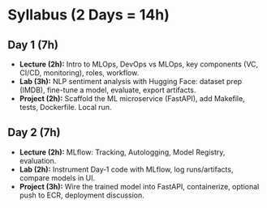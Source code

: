 # Syllabus (2 Days = 14h)

## Day 1 (7h)
- **Lecture (2h):** Intro to MLOps, DevOps vs MLOps, key components (VC, CI/CD, monitoring), roles, workflow.
- **Lab (3h):** NLP sentiment analysis with Hugging Face: dataset prep (IMDB), fine-tune a model, evaluate, export artifacts.
- **Project (2h):** Scaffold the ML microservice (FastAPI), add Makefile, tests, Dockerfile. Local run.

## Day 2 (7h)
- **Lecture (2h):** MLflow: Tracking, Autologging, Model Registry, evaluation.
- **Lab (2h):** Instrument Day‑1 code with MLflow, log runs/artifacts, compare models in UI.
- **Project (3h):** Wire the trained model into FastAPI, containerize, optional push to ECR, deployment discussion.
